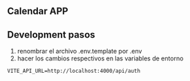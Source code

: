 ## Calendar APP


## Development pasos
1. renombrar el archivo .env.template por .env
2. hacer los cambios respectivos en las variables de entorno
```
VITE_API_URL=http://localhost:4000/api/auth
```

